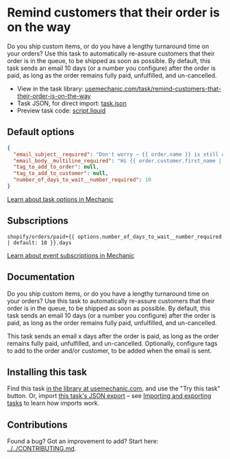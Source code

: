 # Remind customers that their order is on the way

Do you ship custom items, or do you have a lengthy turnaround time on your orders? Use this task to automatically re-assure customers that their order is in the queue, to be shipped as soon as possible. By default, this task sends an email 10 days (or a number you configure) after the order is paid, as long as the order remains fully paid, unfulfilled, and un-cancelled.

* View in the task library: [usemechanic.com/task/remind-customers-that-their-order-is-on-the-way](https://usemechanic.com/task/remind-customers-that-their-order-is-on-the-way)
* Task JSON, for direct import: [task.json](../../tasks/remind-customers-that-their-order-is-on-the-way.json)
* Preview task code: [script.liquid](./script.liquid)

## Default options

```json
{
  "email_subject__required": "Don't worry – {{ order.name }} is still coming!",
  "email_body__multiline_required": "Hi {{ order.customer.first_name | default: \"there\" }},\n\nThank you for your order! We're writing to let you know that your order is still enqueued, and will be shipped to you as soon as it's ready. :)\n\nJust reply to this email if you have any questions.\n\nThanks,\n{{ shop.name }}",
  "tag_to_add_to_order": null,
  "tag_to_add_to_customer": null,
  "number_of_days_to_wait__number_required": 10
}
```

[Learn about task options in Mechanic](https://docs.usemechanic.com/article/471-task-options)

## Subscriptions

```liquid
shopify/orders/paid+{{ options.number_of_days_to_wait__number_required | default: 10 }}.days
```

[Learn about event subscriptions in Mechanic](https://docs.usemechanic.com/article/408-subscriptions)

## Documentation

Do you ship custom items, or do you have a lengthy turnaround time on your orders? Use this task to automatically re-assure customers that their order is in the queue, to be shipped as soon as possible. By default, this task sends an email 10 days (or a number you configure) after the order is paid, as long as the order remains fully paid, unfulfilled, and un-cancelled.

This task sends an email x days after the order is paid, as long as the order remains fully paid, unfulfilled, and un-cancelled. Optionally, configure tags to add to the order and/or customer, to be added when the email is sent.

## Installing this task

Find this task [in the library at usemechanic.com](https://usemechanic.com/task/remind-customers-that-their-order-is-on-the-way), and use the "Try this task" button. Or, import [this task's JSON export](../../tasks/remind-customers-that-their-order-is-on-the-way.json) – see [Importing and exporting tasks](https://docs.usemechanic.com/article/505-importing-and-exporting-tasks) to learn how imports work.

## Contributions

Found a bug? Got an improvement to add? Start here: [../../CONTRIBUTING.md](../../CONTRIBUTING.md).
